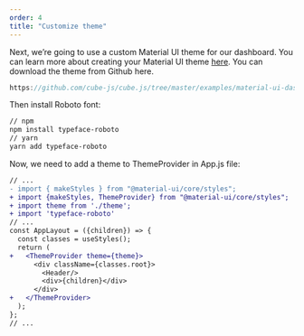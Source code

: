 ```yaml
---
order: 4
title: "Customize theme"
---
```


Next, we’re going to use a custom Material UI theme for our dashboard. You can learn more about creating your Material UI theme [here](https://material-ui.com/customization/theming/). You can download the theme from Github here.

```jsx
https://github.com/cube-js/cube.js/tree/master/examples/material-ui-dashboard/dashboard-app/src/theme
```

Then install Roboto font:

```bash
// npm
npm install typeface-roboto
// yarn
yarn add typeface-roboto
```

Now, we need to add a theme to ThemeProvider in App.js file:

```diff
// ...
- import { makeStyles } from "@material-ui/core/styles";
+ import {makeStyles, ThemeProvider} from "@material-ui/core/styles";
+ import theme from './theme';
+ import 'typeface-roboto'
// ...
const AppLayout = ({children}) => {
  const classes = useStyles();
  return (
+   <ThemeProvider theme={theme}>
      <div className={classes.root}>
        <Header/>
        <div>{children}</div>
      </div>
+   </ThemeProvider>
  );
};
// ...
```
